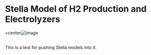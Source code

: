 # Stella Model of H2 Production and Electrolyzers
<center![image](https://github.com/user-attachments/assets/11d5ce1d-4e8a-4320-9a83-de7782f325da) 
</center>
<br>
This is a test for pushing Stella models into it.
